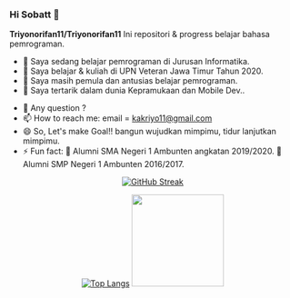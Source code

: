 ### Hi Sobatt 👋


**Triyonorifan11/Triyonorifan11** Ini repositori & progress belajar bahasa pemrograman.


- 🔭 Saya sedang belajar pemrograman di Jurusan Informatika.
- 🌱 Saya belajar & kuliah di UPN Veteran Jawa Timur Tahun 2020.
- 👯 Saya masih pemula dan antusias belajar pemrograman.
- 🌱 Saya tertarik dalam dunia Kepramukaan dan Mobile Dev..
<!-- - 🤔 I’m looking for help with ... -->
- 💬 Any question ?
- 📫 How to reach me: email = kakriyo11@gmail.com
- 😄 So, Let's make Goal!! bangun wujudkan mimpimu, tidur lanjutkan mimpimu.
- ⚡ Fun fact: 🔭 Alumni SMA Negeri 1 Ambunten angkatan 2019/2020.
               🔭 Alumni SMP Negeri 1 Ambunten 2016/2017.

<div align="center">


[![GitHub Streak](https://github-readme-streak-stats.herokuapp.com/?user=Triyonorifan11&theme=dark&background=000000)](https://git.io/streak-stats)


[![Top Langs](https://github-readme-stats.vercel.app/api/top-langs/?username=Triyonorifan11&layout=compact&theme=vision-friendly-dark)](https://github.com/anuraghazra/github-readme-stats)
<img height="162em" src="https://github-readme-stats-eight-theta.vercel.app/api?username=Triyonorifan11&show_icons=true&theme=vision-friendly-dark&background=000000&include_all_commits=true&count_private=true"/>
</div>



